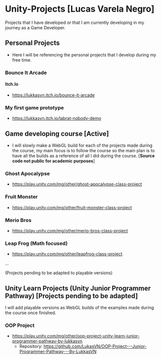 # Unity-Projects [Lucas Varela Negro]
Projects that I have developed or that I am currently developing in my journey as a Game Developer.

## __Personal Projects__
- Here I will be referencing the personal projects that I develop during my free time.

### Bounce It Arcade
#### **Itch.Io**
- https://lukkasvn.itch.io/bounce-it-arcade

### My first game prototype
- https://lukkasvn.itch.io/labrat-nobody-demo

## __Game developing course [Active]__

- I will slowly make a WebGL build for each of the projects made during the course, my main focus is to follow the course so the main plan
is to have all the builds as a reference of all I did during the course. [**Source code not public for academic purposes**]


### Ghost Apocalypse

- https://play.unity.com/mg/other/ghost-apocalypse-class-project

### Fruit Monster
- https://play.unity.com/mg/other/fruit-monster-class-project

### Merio Bros
- https://play.unity.com/mg/other/merio-bros-class-project

### Leap Frog (Math focused)
- https://play.unity.com/mg/other/leapfrog-class-project

...

(Projects pending to be adapted to playable versions)

## __Unity Learn Projects (Unity Junior Programmer Pathway) [Projects pending to be adapted]__

I will add playable versions as WebGL builds of the examples made during the course once finished.
### OOP Project
- https://play.unity.com/mg/other/oop-project-unity-learn-junior-programmer-pathway-by-lukkasvn
    - Repository: https://github.com/LukasVN/OOP-Project---Junior-Programmer-Pathway---By-LukkasVN

